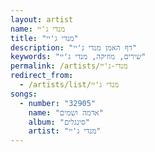 ```yaml
---
layout: artist
name: מנדי ג'יי
title: "מנדי ג'יי"
description: "דף האמן מנדי ג'יי"
keywords: "שירים, מוזיקה, מנדי ג'יי"
permalink: /artists/מנדי-ג'יי
redirect_from:
  - /artists/list/מנדי ג'יי
songs:
  - number: "32905"
    name: "אדמה ושמים"
    album: "סינגלים"
    artist: "מנדי ג'יי"
---
```

